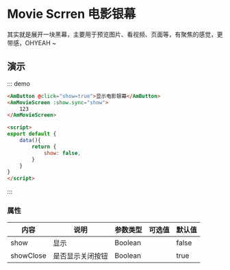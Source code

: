 # Movie Scrren 电影银幕
其实就是展开一块黑幕，主要用于预览图片、看视频、页面等，有聚焦的感觉，更带感，OHYEAH ~

## 演示
::: demo
``` html
<AmButton @click="show=true">显示电影银幕</AmButton>
<AmMovieScreen :show.sync="show">
    123
</AmMovieScreen>

<script>
export default {
    data(){
        return {
            show: false,
        }
    }
}
</script>
```
:::
### 属性
| 内容      | 说明 | 参数类型 | 可选值 | 默认值 |
| ---------| --------- | ----- | --- | --- |
| show  | 显示 | Boolean |  | false |
| showClose  | 是否显示关闭按钮 | Boolean |  | true |
